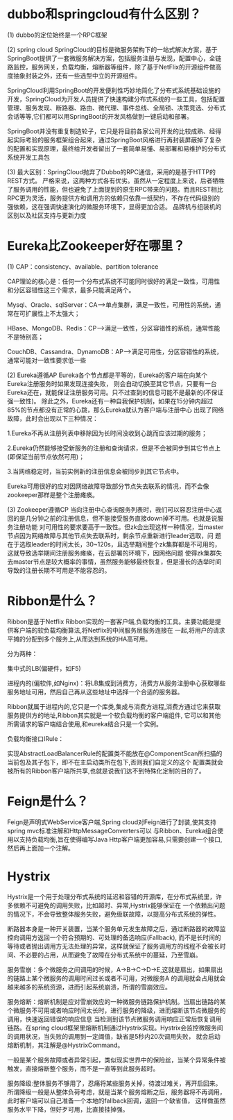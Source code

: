 # dubbo和springcloud有什么区别？

(1) dubbo的定位始终是一个RPC框架

(2) spring cloud
SpringCloud的目标是微服务架构下的一站式解决方案，基于SpringBoot提供了一套微服务解决方案，包括服务注册与发现，配置中心，全链路监控，服务网关，负载均衡，熔断器等组件，除了基于NetFlix的开源组件做高度抽象封装之外，还有一些选型中立的开源组件。

SpringCloud利用SpringBoot的开发便利性巧妙地简化了分布式系统基础设施的开发，SpringCloud为开发人员提供了快速构建分布式系统的一些工具，包括配置管理、服务发现、断路器、路由、微代理、事件总线、全局锁、决策竞选、分布式会话等等,它们都可以用SpringBoot的开发风格做到一键启动和部署。

SpringBoot并没有重复制造轮子，它只是将目前各家公司开发的比较成熟、经得起实际考验的服务框架组合起来，通过SpringBoot风格进行再封装屏蔽掉了复杂的配置和实现原理，最终给开发者留出了一套简单易懂、易部署和易维护的分布式系统开发工具包

(3) 最大区别：SpringCloud抛弃了Dubbo的RPC通信，采用的是基于HTTP的REST方式。
严格来说，这两种方式各有优劣。虽然从一定程度上来说，后者牺牲了服务调用的性能，但也避免了上面提到的原生RPC带来的问题。而且REST相比
RPC更为灵活，服务提供方和调用方的依赖只依靠一纸契约，不存在代码级别的强依赖，这在强调快速演化的微服务环境下，显得更加合适。
品牌机与组装机的区别以及社区支持与更新力度

# Eureka比Zookeeper好在哪里？

(1) CAP：consistency、available、partition tolerance

CAP理论的核心是：任何一个分布式系统不可能同时很好的满足一致性，可用性和分区容错性这三个需求，最多只能满足两个。

Mysql、Oracle、sqlServer：CA-->单点集群，满足一致性，可用性的系统，通常在可扩展性上不太强大；

HBase、MongoDB、Redis：CP-->满足一致性，分区容错性的系统，通常性能不是特别高；

CouchDB、Cassandra、DynamoDB：AP-->满足可用性，分区容错性的系统，通常可能对一致性要求低一些

(2) Eureka遵循AP
Eureka各个节点都是平等的，Eureka的客户端在向某个Eureka注册服务时如果发现连接失败，
则会自动切换至其它节点，只要有一台Eureka还在，就能保证注册服务可用。只不过查到的信息可能不是最新的(不保证强一致性)。
除此之外，Eureka还有一种自我保护机制，如果在15分钟内超过85%的节点都没有正常的心跳，那么Eureka就认为客户端与注册中心
出现了网络故障，此时会出现以下三种情况：

1.Eureka不再从注册列表中移除因为长时间没收到心跳而应该过期的服务；

2.Eureka仍然能够接受新服务的注册和查询请求，但是不会被同步到其它节点上(即保证当前节点依然可用)；

3.当网络稳定时，当前实例新的注册信息会被同步到其它节点中。

Eureka可用很好的应对因网络故障导致部分节点失去联系的情况，而不会像zookeeper那样是整个注册瘫痪。

(3) Zookeeper遵循CP
当向注册中心查询服务列表时，我们可以容忍注册中心返回的是几分钟之前的注册信息，但不能接受服务直接down掉不可用。也就是说服务注册功能
对可用性的要求要高于一致性。但zk会出现这样一种情况，当master节点因为网络故障与其他节点失去联系时，剩余节点重新进行leader选取，问
题在于选取leader的时间太长，30~120s，且选举期间整个zk集群都是不可用的，这就导致选举期间注册服务瘫痪，在云部署的环境下，因网络问题
使得zk集群失去master节点是较大概率的事情，虽然服务能够最终恢复，但是漫长的选举时间导致的注册长期不可用是不能容忍的。

# Ribbon是什么？

Ribbon是基于Netflix Ribbon实现的一套客户端,负载均衡的工具。主要功能是提供客户端的软负载均衡算法,将Netflix的中间服务层服务连接在
一起,将用户的请求平摊的分配到多个服务上,从而达到系统的HA高可用。

分为两种：

集中式的LB(偏硬件，如F5)

进程内的(偏软件,如Nginx)：将LB集成到消费方，消费方从服务注册中心获取哪些服务地址可用，然后自己再从这些地址中选择一个合适的服务器。

Ribbon就属于进程内的,它只是一个库类,集成与消费方进程,消费方通过它来获取服务提供方的地址,Ribbon其实就是一个软负载均衡的客户端组件,
它可以和其他所需请求的客户端结合使用,和eureka结合只是一个实例。

负载均衡接口IRule：

实现AbstractLoadBalancerRule的配置类不能放在@ComponentScan所扫描的当前包及其子包下，即不在主启动类所在包下,否则我们自定义的这个
配置类就会被所有的Ribbon客户端所共享,也就是说我们达不到特殊化定制的目的了。

# Feign是什么？

Feign是声明式WebService客户端,Spring cloud对Feign进行了封装,使其支持spring mvc标准注解和HttpMessageConverters可以
与Ribbon、Eureka组合使用以支持负载均衡,旨在使得编写Java Http客户端更加容易,只需要创建一个接口,然后再上面加一个注解。

# Hystrix

Hystrix是一个用于处理分布式系统的延迟和容错的开源库，在分布式系统里，许多依赖不可避免的调用失败，比如超时、异常,Hystrix能够保证在
一个依赖出问题的情况下，不会导致整体服务失败，避免级联故障，以提高分布式系统的弹性。

断路器本身是一种开关装置，当某个服务单元发生故障之后，通过断路器的故障监控向调用方返回一个符合预期的、可处理的备选响应(Fallback),
而不是长时间的等待或者抛出调用方无法处理的异常，这样就保证了服务调用方的线程不会被长时间、不必要的占用，从而避免了故障在分布式系统中的蔓延，乃至雪崩。

服务雪崩：多个微服务之间调用的时候，A->B->C->D->E,这就是扇出，如果扇出的链路上某个微服务的调用时间过长或者不可用，对微服务A
的调用就会占用就会越来越多的系统资源，进而引起系统崩溃，所谓的雪崩效应。

服务熔断：熔断机制是应对雪崩效应的一种微服务链路保护机制。当扇出链路的某个微服务不可用或者响应时间太长时，进行服务的降级，进而熔断该节点微服务的调用，快速返回错误的响应信息
当检测到该节点微服务调用响应正常后恢复调用链路。在spring cloud框架里熔断机制通过Hystrix实现。Hystrix会监控微服务间的调用状况，当失败的调用到一定阈值，缺省是5秒内20次调用失败，
就会启动熔断机制，其注解是@HystrixCommand。

一般是某个服务故障或者异常引起，类似现实世界中的保险丝，当某个异常条件被触发，直接熔断整个服务，而不是一直等到此服务超时。

服务降级:整体服务不够用了，忍痛将某些服务关掉，待渡过难关，再开启回来。
所谓降级一般是从整体负荷考虑，就是当某个服务熔断之后，服务器将不再调用，此时客户端可以自己准备一个本地的fallback回调，返回一个缺省值，
这样做虽然服务水平下降，但好歹可用，比直接挂掉强。
